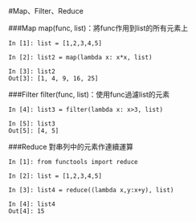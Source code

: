 #Map、Filter、Reduce

###Map
map(func, list)：將func作用到list的所有元素上

	In [1]: list = [1,2,3,4,5]

	In [2]: list2 = map(lambda x: x*x, list)

	In [3]: list2
	Out[3]: [1, 4, 9, 16, 25]

###Filter
filter(func, list)：使用func過濾list的元素

	In [4]: list3 = filter(lambda x: x>3, list)

	In [5]: list3
	Out[5]: [4, 5]
###Reduce
對串列中的元素作連續運算

	In [1]: from functools import reduce

	In [2]: list = [1,2,3,4,5]

	In [3]: list4 = reduce((lambda x,y:x+y), list)

	In [4]: list4
	Out[4]: 15